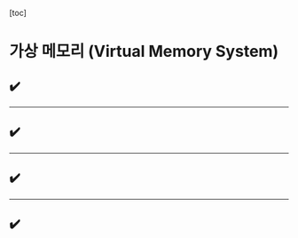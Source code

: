 [toc]

# 가상 메모리 (Virtual Memory System)

## :heavy_check_mark: 





<hr>

## :heavy_check_mark: 





<hr>

## :heavy_check_mark: 





<hr>

## :heavy_check_mark: 



